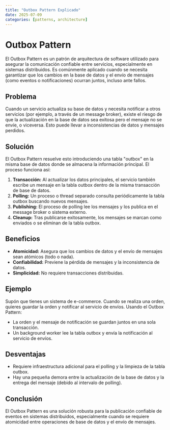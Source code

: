 ```yaml
---
title: "Outbox Pattern Explicado"
date: 2025-07-09
categories: [patterns, architecture]
---
```


# Outbox Pattern

El Outbox Pattern es un patrón de arquitectura de software utilizado para asegurar la comunicación confiable entre servicios, especialmente en sistemas distribuidos. Es comúnmente aplicado cuando se necesita garantizar que los cambios en la base de datos y el envío de mensajes (como eventos o notificaciones) ocurran juntos, incluso ante fallos.

## Problema

Cuando un servicio actualiza su base de datos y necesita notificar a otros servicios (por ejemplo, a través de un message broker), existe el riesgo de que la actualización en la base de datos sea exitosa pero el mensaje no se envíe, o viceversa. Esto puede llevar a inconsistencias de datos y mensajes perdidos.

## Solución

El Outbox Pattern resuelve esto introduciendo una tabla "outbox" en la misma base de datos donde se almacena la información principal. El proceso funciona así:

1. **Transacción:** Al actualizar los datos principales, el servicio también escribe un mensaje en la tabla outbox dentro de la misma transacción de base de datos.
2. **Polling:** Un proceso o thread separado consulta periódicamente la tabla outbox buscando nuevos mensajes.
3. **Publishing:** El proceso de polling lee los mensajes y los publica en el message broker o sistema externo.
4. **Cleanup:** Tras publicarse exitosamente, los mensajes se marcan como enviados o se eliminan de la tabla outbox.

## Beneficios

- **Atomicidad:** Asegura que los cambios de datos y el envío de mensajes sean atómicos (todo o nada).
- **Confiabilidad:** Previene la pérdida de mensajes y la inconsistencia de datos.
- **Simplicidad:** No requiere transacciones distribuidas.

## Ejemplo

Supón que tienes un sistema de e-commerce. Cuando se realiza una orden, quieres guardar la orden y notificar al servicio de envíos. Usando el Outbox Pattern:

- La orden y el mensaje de notificación se guardan juntos en una sola transacción.
- Un background worker lee la tabla outbox y envía la notificación al servicio de envíos.

## Desventajas

- Requiere infraestructura adicional para el polling y la limpieza de la tabla outbox.
- Hay una pequeña demora entre la actualización de la base de datos y la entrega del mensaje (debido al intervalo de polling).

## Conclusión

El Outbox Pattern es una solución robusta para la publicación confiable de eventos en sistemas distribuidos, especialmente cuando se requiere atomicidad entre operaciones de base de datos y el envío de mensajes.
